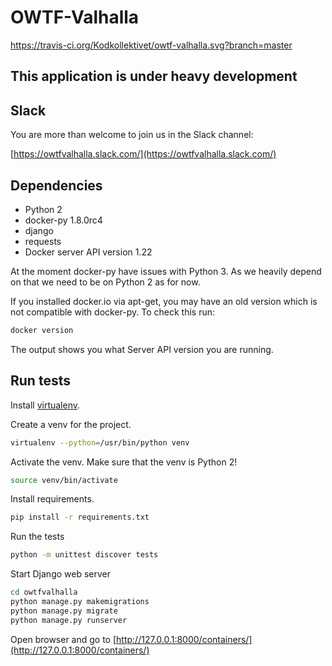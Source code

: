 # OWTF-Valhalla

https://travis-ci.org/Kodkollektivet/owtf-valhalla.svg?branch=master

## This application is under heavy development

## Slack

You are more than welcome to join us in the Slack channel:

[https://owtfvalhalla.slack.com/](https://owtfvalhalla.slack.com/)


## Dependencies
* Python 2
* docker-py 1.8.0rc4
* django
* requests
* Docker server API version 1.22

At the moment docker-py have issues with Python 3.
As we heavily depend on that we need to be on Python 2
as for now. 

If you installed docker.io via apt-get, you may have an old version which is not compatible with docker-py. To check this run:
```bash
docker version
```
The output shows you what Server API version you are running.

## Run tests

Install [virtualenv](https://virtualenv.pypa.io/en/latest/installation.html).

Create a venv for the project.

```bash
virtualenv --python=/usr/bin/python venv
```

Activate the venv.
Make sure that the venv is Python 2!

```bash
source venv/bin/activate
```

Install requirements.

```bash
pip install -r requirements.txt
```

Run the tests

```bash
python -m unittest discover tests
```

Start Django web server

```bash
cd owtfvalhalla
python manage.py makemigrations
python manage.py migrate
python manage.py runserver
```

Open browser and go to [http://127.0.0.1:8000/containers/](http://127.0.0.1:8000/containers/)

